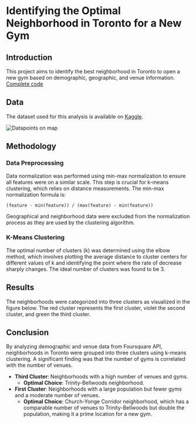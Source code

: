 # Identifying the Optimal Neighborhood in Toronto for a New Gym

## Introduction
This project aims to identify the best neighborhood in Toronto to open a new gym based on demographic, geographic, and venue information. 
[Complete code](https://github.com/chandravamshi-ai/Data-Science-Portfolio/blob/main/Machine%20Learning/Clustering/Identifying%20the%20Optimal%20Neighborhood%20in%20Toronto%20for%20a%20New%20Gym/toronto-neighborhoods-clustering.ipynb)

## Data
The dataset used for this analysis is available on [Kaggle](https://www.kaggle.com/datasets/youssef19/toronto-neighborhoods-inforamtion).


![Datapoints on map]([https://user-images.githubusercontent.com/72076328/109424179-4bbec100-79eb-11eb-9a71-6557010e2ee3.PNG](https://github.com/chandravamshi-ai/Data-Science-Portfolio/blob/main/Machine%20Learning/Clustering/Identifying%20the%20Optimal%20Neighborhood%20in%20Toronto%20for%20a%20New%20Gym/images/data%20points%20on%20map.png))

## Methodology 

### Data Preprocessing
Data normalization was performed using min-max normalization to ensure all features were on a similar scale. This step is crucial for k-means clustering, which relies on distance measurements. The min-max normalization formula is:
```
(feature - min(feature)) / (max(feature) - min(feature))
```
Geographical and neighborhood data were excluded from the normalization process as they are used by the clustering algorithm.

### K-Means Clustering
The optimal number of clusters (k) was determined using the elbow method, which involves plotting the average distance to cluster centers for different values of k and identifying the point where the rate of decrease sharply changes. The ideal number of clusters was found to be 3.

## Results 
The neighborhoods were categorized into three clusters as visualized in the figure below. The red cluster represents the first cluster, violet the second cluster, and green the third cluster.

## Conclusion 
By analyzing demographic and venue data from Foursquare API, neighborhoods in Toronto were grouped into three clusters using k-means clustering. A significant finding was that the number of gyms is correlated with the number of venues.

- **Third Cluster**: Neighborhoods with a high number of venues and gyms.
    - **Optimal Choice**: Trinity-Bellwoods neighborhood.
- **First Cluster**: Neighborhoods with a large population but fewer gyms and a moderate number of venues.
    - **Optimal Choice**: Church-Yonge Corridor neighborhood, which has a comparable number of venues to Trinity-Bellwoods but double the population, making it a prime location for a new gym.

